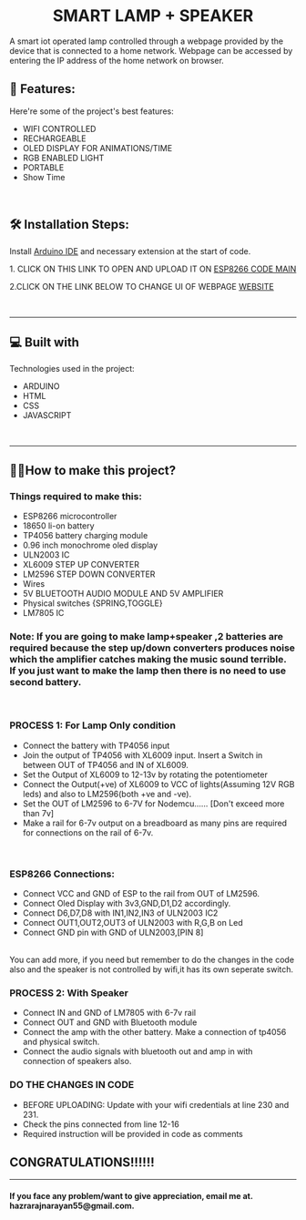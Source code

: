 <h1 align="center" id="title">SMART LAMP + SPEAKER</h1>

<p id="description">A smart iot operated lamp controlled through a webpage provided by the device that is connected to a home network. Webpage can be accessed by entering the IP address of the home network on browser.</p>

<h2>🧐 Features:</h2>

Here're some of the project's best features:

*   WIFI CONTROLLED
*   RECHARGEABLE
*   OLED DISPLAY FOR ANIMATIONS/TIME
*   RGB ENABLED LIGHT
*   PORTABLE
*   Show Time
<br>
<h2>🛠️ Installation Steps:</h2>
 Install <a href="https://www.arduino.cc/en/software/">Arduino IDE</a> and necessary extension at the start of code.</p>
<p>1. CLICK ON THIS LINK TO OPEN AND UPLOAD IT ON 
<a href="https://github.com/bottlecoder-raj/ARDUINO-ESP8266-MINI/blob/main/Smart%20Lamp%2BSpeaker/main.ino">ESP8266 CODE MAIN</a>
</p>
<p>2.CLICK ON THE LINK BELOW TO CHANGE UI OF WEBPAGE
<a href="https://github.com/bottlecoder-raj/ARDUINO-ESP8266-MINI/blob/main/Smart%20Lamp%2BSpeaker/Seperate/index.html">WEBSITE</a>
</p>

  <br><hr>
  
<h2>💻 Built with</h2>

Technologies used in the project:
*   ARDUINO
*   HTML
*   CSS
*   JAVASCRIPT
<br>
<hr>
<h2>👷‍♂️How to make this project?</h2>
<h3>Things required to make this:</h3>
<ul><li>ESP8266 microcontroller</li>
<li>18650 li-on battery</li>
<li>TP4056 battery charging module</li>
<li>0.96 inch monochrome oled display</li>
<li>ULN2003 IC</li>
<li>XL6009 STEP UP CONVERTER</li>
<li>LM2596 STEP DOWN CONVERTER</li>
<li>Wires </li>
<li>5V BLUETOOTH AUDIO MODULE AND 5V AMPLIFIER</li>
<li>Physical switches {SPRING,TOGGLE}</li>
<li>LM7805 IC</li>
</ul>
<h3>Note: If you are going to make lamp+speaker ,2 batteries are required because the step up/down converters produces noise which the amplifier catches making the music sound terrible.<br> If you just want to make the lamp then there is no need to use second battery.</h3>
<br>
<h3>PROCESS 1: For Lamp Only condition</h3>
<ul>
<li>Connect the battery with TP4056 input</li>
<li>Join the output of TP4056 with XL6009 input. Insert a Switch in between OUT of TP4056 and IN of XL6009.</li>
<li>Set the Output of XL6009 to 12-13v by rotating the potentiometer</li>
<li>Connect the Output(+ve) of XL6009 to VCC of lights(Assuming 12V RGB leds) and also to LM2596(both +ve and -ve).</li>
<li>Set the OUT of LM2596 to 6-7V for Nodemcu...... [Don't exceed more than 7v]</li>
<li>Make a rail for 6-7v output on a breadboard as many pins are required for connections on the rail of 6-7v.</li>
</ul>
<br>
<h3>ESP8266 Connections:</h3>
<ul>
<li>Connect VCC and GND of ESP to the rail from OUT of LM2596. </li>
<li>Connect Oled Display with 3v3,GND,D1,D2 accordingly.</li>
<li>Connect D6,D7,D8 with IN1,IN2,IN3 of ULN2003 IC2</li>
<li>Connect OUT1,OUT2,OUT3 of ULN2003 with R,G,B on Led</li>
<li>Connect GND pin with GND of ULN2003,[PIN 8]
</ul>
<br>
You can add more, if you need but remember to do the changes in the code also and the speaker is not controlled by wifi,it has its own seperate switch.

</p>
<h3>PROCESS 2: With Speaker </h3>
<ul>
<li>Connect IN and GND of LM7805 with 6-7v rail</li>
<li>Connect OUT and GND with Bluetooth module</li>
<li>Connect the amp with the other battery. Make a connection of tp4056 and physical switch.</li>
<li>Connect the audio signals with bluetooth out and amp in with connection of speakers  also.</li>
</ul>
</p>
<p>
 <h3>DO THE CHANGES IN CODE</h3>
 <ul>
  <li> BEFORE UPLOADING: Update with your wifi credentials at line 230 and 231.</li>
  <li>Check the pins connected from line 12-16</li>
  <li>Required instruction will be provided in code as comments</li>
 
 </ul>
 
</p>
<h2>CONGRATULATIONS!!!!!!</h2>
</p>
<hr>
<h4>If you face any problem/want to give appreciation, email me at. hazrarajnarayan55@gmail.com.

